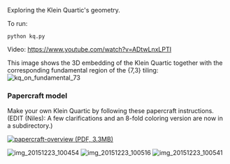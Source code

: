 Exploring the Klein Quartic's geometry.

To run: 

    python kq.py

Video: https://www.youtube.com/watch?v=ADtwLnxLPTI

This image shows the 3D embedding of the Klein Quartic together with the corresponding fundamental region of the {7,3} tiling:
![kq_on_fundamental_73](https://cloud.githubusercontent.com/assets/647092/11603274/88411e40-9ad8-11e5-9509-92f51272621f.png)

### Papercraft model ###

Make your own Klein Quartic by following these papercraft instructions.
(EDIT (Niles): A few clarifications and an 8-fold coloring version are now in a 
subdirectory.)

[![papercraft-overview](https://cloud.githubusercontent.com/assets/647092/12025772/eda778ae-ada9-11e5-96dc-7a423e48a899.png)  (PDF, 3.3MB)](https://github.com/timhutton/klein-quartic/releases/download/0.1/KleinQuartic-papercraft-instructions_all.pdf)


![img_20151223_100454](https://cloud.githubusercontent.com/assets/647092/12025864/f3761b04-adaa-11e5-9a79-daad33d30248.jpg)
![img_20151223_100516](https://cloud.githubusercontent.com/assets/647092/12025865/f3963632-adaa-11e5-899b-b826f0c8bebd.jpg)
![img_20151223_100541](https://cloud.githubusercontent.com/assets/647092/12025866/f3992284-adaa-11e5-81ae-2ff7ef05b0c6.jpg)

